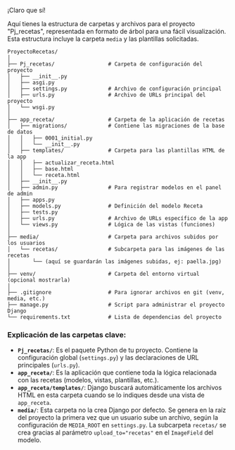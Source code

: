 ¡Claro que sí!

Aquí tienes la estructura de carpetas y archivos para el proyecto "Pj_recetas", representada en formato de árbol para una fácil visualización. Esta estructura incluye la carpeta `media` y las plantillas solicitadas.

```
ProyectoRecetas/
│
├── Pj_recetas/                 # Carpeta de configuración del proyecto
│   ├── __init__.py
│   ├── asgi.py
│   ├── settings.py             # Archivo de configuración principal
│   ├── urls.py                 # Archivo de URLs principal del proyecto
│   └── wsgi.py
│
├── app_receta/                 # Carpeta de la aplicación de recetas
│   ├── migrations/             # Contiene las migraciones de la base de datos
│   │   ├── 0001_initial.py
│   │   └── __init__.py
│   ├── templates/              # Carpeta para las plantillas HTML de la app
│   │   ├── actualizar_receta.html
│   │   ├── base.html
│   │   └── receta.html
│   ├── __init__.py
│   ├── admin.py                # Para registrar modelos en el panel de admin
│   ├── apps.py
│   ├── models.py               # Definición del modelo Receta
│   ├── tests.py
│   ├── urls.py                 # Archivo de URLs específico de la app
│   └── views.py                # Lógica de las vistas (funciones)
│
├── media/                      # Carpeta para archivos subidos por los usuarios
│   └── recetas/                # Subcarpeta para las imágenes de las recetas
│       └── (aquí se guardarán las imágenes subidas, ej: paella.jpg)
│
├── venv/                       # Carpeta del entorno virtual (opcional mostrarla)
│
├── .gitignore                  # Para ignorar archivos en git (venv, media, etc.)
├── manage.py                   # Script para administrar el proyecto Django
└── requirements.txt            # Lista de dependencias del proyecto
```

### **Explicación de las carpetas clave:**

*   **`Pj_recetas/`**: Es el paquete Python de tu proyecto. Contiene la configuración global (`settings.py`) y las declaraciones de URL principales (`urls.py`).
*   **`app_receta/`**: Es la aplicación que contiene toda la lógica relacionada con las recetas (modelos, vistas, plantillas, etc.).
*   **`app_receta/templates/`**: Django buscará automáticamente los archivos HTML en esta carpeta cuando se lo indiques desde una vista de `app_receta`.
*   **`media/`**: Esta carpeta no la crea Django por defecto. Se genera en la raíz del proyecto la primera vez que un usuario sube un archivo, según la configuración de `MEDIA_ROOT` en `settings.py`. La subcarpeta `recetas/` se crea gracias al parámetro `upload_to="recetas"` en el `ImageField` del modelo.
